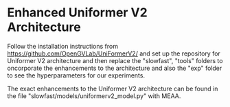 # Enhanced Uniformer V2 Architecture

Follow the installation instructions from https://github.com/OpenGVLab/UniFormerV2/ and set up the repository for Uniformer V2 architecture and then replace the "slowfast", "tools" folders to oncorporate the enhancements to the architecture and also the "exp" folder to see the hyperparameters for our experiments.

The exact enhancements to the Uniformer V2 architecture can be found in the file "slowfast/models/uniformerv2_model.py" with MEAA.
